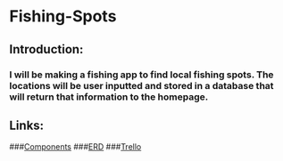 # Fishing-Spots

## Introduction:
### I will be making a fishing app to find local fishing spots. The locations will be user inputted and stored in a database that will return that information to the homepage.

## Links:
###[Components](https://drive.google.com/file/d/1z3cx6GDHWvmoCwaC0t43lTrP4vjuOTJB/view?usp=sharing)
###[ERD]()
###[Trello](https://trello.com/invite/b/dXUhG0io/ATTI510bbf9fb0c4fa1049de8bc046be7f8a3FDD89AD/to-do)
